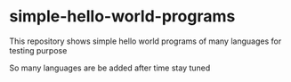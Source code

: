 # simple-hello-world-programs
This repository shows simple hello world programs of many languages for testing purpose

So many languages are be added after time stay tuned
